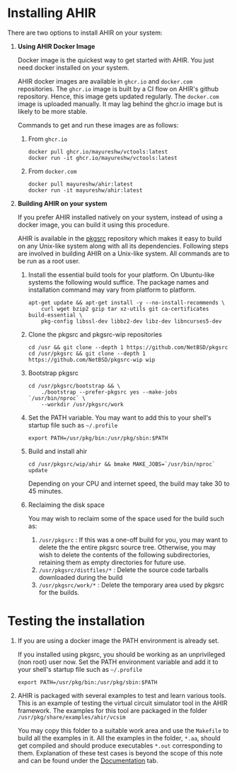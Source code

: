 # Installing AHIR

There are two options to install AHIR on your system:

1. **Using AHIR Docker Image**

    Docker image is the quickest way to get started with AHIR. You just need docker installed on your system.

    AHIR docker images are available in `ghcr.io` and `docker.com` repositories. The `ghcr.io` image is built by a CI flow on AHIR's github repository. Hence, this image gets updated regularly. The `docker.com` image is uploaded manually. It may lag behind the ghcr.io image but is likely to be more stable.

    Commands to get and run these images are as follows:

    1. From `ghcr.io`

        ```
        docker pull ghcr.io/mayureshw/vctools:latest
        docker run -it ghcr.io/mayureshw/vctools:latest
        ```

    1. From `docker.com`

        ```
        docker pull mayureshw/ahir:latest
        docker run -it mayureshw/ahir:latest
        ```


2. **Building AHIR on your system**

    If you prefer AHIR installed natively on your system, instead of using a docker image, you can build it using this procedure.

    AHIR is available in the [pkgsrc](https://pkgsrc.org/) repository which makes it easy to build on any Unix-like system along with all its dependencies. Following steps are involved in building AHIR on a Unix-like system. All commands are to be run as a root user.

    1. Install the essential build tools for your platform. On Ubuntu-like systems the following would suffice. The package names and installation command may vary from platform to platform.

        ```
        apt-get update && apt-get install -y --no-install-recommends \
            curl wget bzip2 gzip tar xz-utils git ca-certificates build-essential \
            pkg-config libssl-dev libbz2-dev libz-dev libncurses5-dev
        ```

    1. Clone the pkgsrc and pkgsrc-wip repositories

        ```
        cd /usr && git clone --depth 1 https://github.com/NetBSD/pkgsrc
        cd /usr/pkgsrc && git clone --depth 1 https://github.com/NetBSD/pkgsrc-wip wip
        ```

    1. Bootstrap pkgsrc

        ```
        cd /usr/pkgsrc/bootstrap && \
            ./bootstrap --prefer-pkgsrc yes --make-jobs `/usr/bin/nproc` \
            --workdir /usr/pkgsrc/work
        ```

    1. Set the PATH variable. You may want to add this to your shell's startup file such as `~/.profile`

        ```
        export PATH=/usr/pkg/bin:/usr/pkg/sbin:$PATH
        ```

    1. Build and install ahir

        ```
        cd /usr/pkgsrc/wip/ahir && bmake MAKE_JOBS=`/usr/bin/nproc` update
        ```

        Depending on your CPU and internet speed, the build may take 30 to 45 minutes.

    1. Reclaiming the disk space

        You may wish to reclaim some of the space used for the build such as:

        1. `/usr/pkgsrc` : If this was a one-off build for you, you may want to delete the the entire pkgsrc source tree. Otherwise, you may wish to delete the contents of the following subdirectories, retaining them as empty directories for future use.
        2. `/usr/pkgsrc/distfiles/*` : Delete the source code tarballs downloaded during the build
        3. `/usr/pkgsrc/work/*` : Delete the temporary area used by pkgsrc for the builds.

# Testing the installation

1. If you are using a docker image the PATH environment is already set.

    If you installed using pkgsrc, you should be working as an unprivileged (non root) user now. Set the PATH environment variable and add it to your shell's startup file such as `~/.profile`

    ```
    export PATH=/usr/pkg/bin:/usr/pkg/sbin:$PATH
    ```

2. AHIR is packaged with several examples to test and learn various tools. This is an example of testing the virtual circuit simulator tool in the AHIR framework. The examples for this tool are packaged in the folder `/usr/pkg/share/examples/ahir/vcsim`

    You may copy this folder to a suitable work area and use the `Makefile` to build all the examples in it. All the examples in the folder, `*.aa`, should  get compiled and should produce executables `*.out` corresponding to them. Explanation of these test cases is beyond the scope of this note and can be found under the [Documentation](../documentation/) tab.
